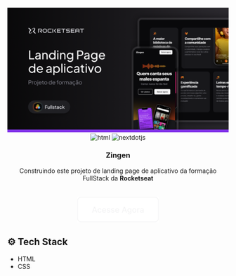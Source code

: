 <div align="center">
  <br />
    <a href="#">
      <img src="https://raw.githubusercontent.com/leokazuyukinagatani/zingen/refs/heads/main/assets/Thumbnail.png" alt="Project Banner">
    </a>
  <br />

  <div>
    <img src="https://img.shields.io/badge/-HTML-black?style=for-the-badge&logoColor=white&logo=html5&color=E34F26" alt="html" />
    <img src="https://img.shields.io/badge/-CSS-black?style=for-the-badge&logoColor=white&logo=css3&color=1572B6" alt="nextdotjs" />
   

  </div>

<h3 align="center">Zingen</h3>

  <div align="center">
     Construindo este projeto de landing page de aplicativo da formação FullStack da <strong>Rocketseat</strong>
  </div>

  <br/>
  <br/>
  <div>
    <a href="https://leokazuyukinagatani.github.io/zingen/" target="_blank">
      <img src="https://raw.githubusercontent.com/leokazuyukinagatani/zingen/refs/heads/main/assets/acesse-agora.png"/>
    </a>
  </div>
</div>

## <a name="tech-stack">⚙️ Tech Stack</a>

- HTML
- CSS

#
